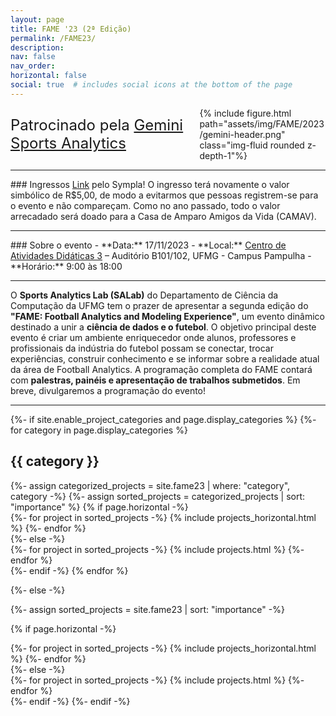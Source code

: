 ```yaml
---
layout: page
title: FAME '23 (2ª Edição)
permalink: /FAME23/
description:
nav: false
nav_order: 
horizontal: false
social: true  # includes social icons at the bottom of the page
---
```


<!-- pages/fame23.md -->
<div style="display: flex; justify-content: space-between; align-items: center;">
    <div style="font-size: 24px;">
        Patrocinado pela <a href='https://geminisports.co/'>Gemini Sports Analytics</a>
    </div>
    <div style="width: 40%;">
        {% include figure.html path="assets/img/FAME/2023/gemini-header.png" class="img-fluid rounded z-depth-1"%}
    </div>
</div>
<hr>
### Ingressos
<a href='https://www.sympla.com.br/fame-23-football-analytics-modelling-and-experience__2197311'>Link</a> pelo Sympla! O ingresso terá 
novamente o valor simbólico de R$5,00, de modo a evitarmos que pessoas registrem-se para o evento e não compareçam. 
Como no ano passado, todo o valor arrecadado será doado para a Casa de Amparo Amigos da Vida (CAMAV).
<hr>
### Sobre o evento
- **Data:** 17/11/2023
- **Local:** <a href='https://maps.app.goo.gl/DvN4WFp6hKDvHia36'>Centro de Atividades Didáticas 3</a> – Auditório B101/102, UFMG - Campus Pampulha
- **Horário:** 9:00 às 18:00
<hr>

O <b>Sports Analytics Lab (SALab)</b> do Departamento de Ciência da Computação da UFMG tem o prazer de apresentar a segunda edição do 
<b>"FAME: Football Analytics and Modeling Experience"</b>, um evento dinâmico destinado a unir a <b>ciência de dados e o futebol</b>. 
O objetivo principal deste evento é criar um ambiente enriquecedor onde alunos, professores e profissionais da indústria do futebol 
possam se conectar, trocar experiências, construir conhecimento e se informar sobre a realidade atual da área de Football Analytics. 
A programação completa do FAME contará com <b>palestras, painéis e apresentação de trabalhos submetidos</b>. Em breve, divulgaremos 
a programação do evento!
<hr>

<div class="projects">
{%- if site.enable_project_categories and page.display_categories %}
  <!-- Display categorized projects -->
  {%- for category in page.display_categories %}
  <h2 class="category">{{ category }}</h2>
  {%- assign categorized_projects = site.fame23 | where: "category", category -%}
  {%- assign sorted_projects = categorized_projects | sort: "importance" %}
  <!-- Generate cards for each project -->
  {% if page.horizontal -%}
  <div class="container">
    <div class="row row-cols-2">
    {%- for project in sorted_projects -%}
      {% include projects_horizontal.html %}
    {%- endfor %}
    </div>
  </div>
  {%- else -%}
  <div class="grid">
    {%- for project in sorted_projects -%}
      {% include projects.html %}
    {%- endfor %}
  </div>
  {%- endif -%}
  {% endfor %}

{%- else -%}
<!-- Display projects without categories -->
  {%- assign sorted_projects = site.fame23 | sort: "importance" -%}
  <!-- Generate cards for each project -->
  {% if page.horizontal -%}
  <div class="container">
    <div class="row row-cols-2">
    {%- for project in sorted_projects -%}
      {% include projects_horizontal.html %}
    {%- endfor %}
    </div>
  </div>
  {%- else -%}
  <div class="grid">
    {%- for project in sorted_projects -%}
      {% include projects.html %}
    {%- endfor %}
  </div>
  {%- endif -%}
{%- endif -%}
</div>